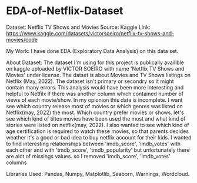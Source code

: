 # EDA-of-Netflix-Dataset
Dataset: Netflix TV Shows and Movies
Source: Kaggle
Link: https://www.kaggle.com/datasets/victorsoeiro/netflix-tv-shows-and-movies/code


My Work: I have done EDA (Exploratory Data Analysis) on this data set.


About Dataset:
The dataset I'm using for this project is publically availible on kaggle uploaded by VICTOR SOEIRO with name 'Netflix TV Shows and Movies' under license. The datset is about Movies and TV Shows listings on Netflix (May, 2022). The dataset isn't primary or secondry so it might contain many errors. This analysis would have been more interesting and helpful to Netfilx if there was another column which contained number of views of each movie/show. In my opionion this data is incomplete.
I want see which country release most of movies or which genres was listed on Netflix(may, 2022) the most. Which country prefer movies or shows. let's see which kind of tiltes movies have been used the most and what kind of stories were listed on netflix(may, 2022). I also wanted to see which kind of age certification is required to watch these movies, so that parents decides weather it's a good or bad idea to buy netflix account for their kids. I wanted to find interesting relationships between 'imdb_score', 'imdb_votes' with each other and with 'tmdb_score', 'tmdb_popularity' but unfortunately there are alot of missings values. so I removed 'imdb_score', 'imdb_votes' columns

Libraries Used:
Pandas, Numpy, Matplotlib, Seaborn, Warnings, Wordcloud.
